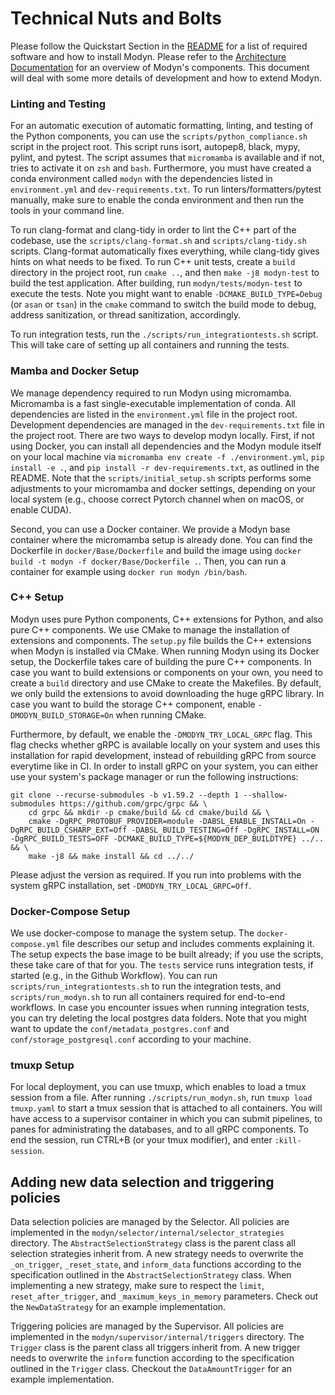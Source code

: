 # Technical Nuts and Bolts

Please follow the Quickstart Section in the [README](../README.md) for a list of required software and how to install Modyn.
Please refer to the ­[Architecture Documentation](ARCHITECTURE.md) for an overview of Modyn's components.
This document will deal with some more details of development and how to extend Modyn.

### Linting and Testing
For an automatic execution of automatic formatting, linting, and testing of the Python components, you can use the `scripts/python_compliance.sh` script in the project root. 
This script runs isort, autopep8, black, mypy, pylint, and pytest.
The script assumes that `micromamba` is available and if not, tries to activate it on `zsh` and `bash`.
Furthermore, you must have created a conda environment called `modyn` with the dependencies listed in `environment.yml` and `dev-requirements.txt`.
To run linters/formatters/pytest manually, make sure to enable the conda environment and then run the tools in your command line.

To run clang-format and clang-tidy in order to lint the C++ part of the codebase, use the `scripts/clang-format.sh` and `scripts/clang-tidy.sh` scripts. 
Clang-format automatically fixes everything, while clang-tidy gives hints on what needs to be fixed.
To run C++ unit tests, create a `build` directory in the project root, run `cmake ..`, and then `make -j8 modyn-test` to build the test application.
After building, run `modyn/tests/modyn-test` to execute the tests.
Note you might want to enable `-DCMAKE_BUILD_TYPE=Debug` (or `asan` or `tsan`) in the `cmake` command to switch the build mode to debug, address sanitization, or thread sanitization, accordingly.

To run integration tests, run the `./scripts/run_integrationtests.sh` script.
This will take care of setting up all containers and running the tests.

### Mamba and Docker Setup
We manage dependency required to run Modyn using micromamba.
Micromamba is a fast single-executable implementation of conda.
All dependencies are listed in the `environment.yml` file in the project root.
Development dependencies are managed in the `dev-requirements.txt` file in the project root.
There are two ways to develop modyn locally.
First, if not using Docker, you can install all dependencies and the Modyn module itself on your local machine via `micromamba env create -f ./environment.yml`, `pip install -e .`, and `pip install -r dev-requirements.txt`, as outlined in the README.
Note that the `scripts/initial_setup.sh` scripts performs some adjustments to your micromamba and docker settings, depending on your local system (e.g., choose correct Pytorch channel when on macOS, or enable CUDA).

Second, you can use a Docker container.
We provide a Modyn base container where the micromamba setup is already done. 
You can find the Dockerfile in `docker/Base/Dockerfile` and build the image using `docker build -t modyn -f docker/Base/Dockerfile .`.
Then, you can run a container for example using `docker run modyn /bin/bash`.

### C++ Setup
Modyn uses pure Python components, C++ extensions for Python, and also pure C++ components.
We use CMake to manage the installation of extensions and components.
The `setup.py` file builds the C++ extensions when Modyn is installed via CMake.
When running Modyn using its Docker setup, the Dockerfile takes care of building the pure C++ components.
In case you want to build extensions or components on your own, you need to create a `build` directory and use CMake to create the Makefiles.
By default, we only build the extensions to avoid downloading the huge gRPC library.
In case you want to build the storage C++ component, enable `-DMODYN_BUILD_STORAGE=On` when running CMake.

Furthermore, by default, we enable the `-DMODYN_TRY_LOCAL_GRPC` flag.
This flag checks whether gRPC is available locally on your system and uses this installation for rapid development, instead of rebuilding gRPC from source everytime like in CI.
In order to install gRPC on your system, you can either use your system's package manager or run the following instructions:

```
git clone --recurse-submodules -b v1.59.2 --depth 1 --shallow-submodules https://github.com/grpc/grpc && \
    cd grpc && mkdir -p cmake/build && cd cmake/build && \
    cmake -DgRPC_PROTOBUF_PROVIDER=module -DABSL_ENABLE_INSTALL=On -DgRPC_BUILD_CSHARP_EXT=Off -DABSL_BUILD_TESTING=Off -DgRPC_INSTALL=ON -DgRPC_BUILD_TESTS=OFF -DCMAKE_BUILD_TYPE=${MODYN_DEP_BUILDTYPE} ../.. && \
    make -j8 && make install && cd ../../
```

Please adjust the version as required. 
If you run into problems with the system gRPC installation, set `-DMODYN_TRY_LOCAL_GRPC=Off`.

### Docker-Compose Setup
We use docker-compose to manage the system setup.
The `docker-compose.yml` file describes our setup and includes comments explaining it.
The setup expects the base image to be built already; if you use the scripts, these take care of that for you.
The `tests` service runs integration tests, if started (e.g., in the Github Workflow).
You can run `scripts/run_integrationtests.sh` to run the integration tests, and `scripts/run_modyn.sh` to run all containers required for end-to-end workflows.
In case you encounter issues when running integration tests, you can try deleting the local postgres data folders.
Note that you might want to update the `conf/metadata_postgres.conf` and `conf/storage_postgresql.conf` according to your machine.

### tmuxp Setup
For local deployment, you can use tmuxp, which enables to load a tmux session from a file.
After running `./scripts/run_modyn.sh`, run `tmuxp load tmuxp.yaml` to start a tmux session that is attached to all containers.
You will have access to a supervisor container in which you can submit pipelines, to panes for administrating the databases, and to all gRPC components.
To end the session, run CTRL+B (or your tmux modifier), and enter `:kill-session`.

## Adding new data selection and triggering policies

Data selection policies are managed by the Selector.
All policies are implemented in the `modyn/selector/internal/selector_strategies` directory.
The `AbstractSelectionStrategy` class is the parent class all selection strategies inherit from.
A new strategy needs to overwrite the `_on_trigger`, `_reset_state`, and `inform_data` functions according to the specification outlined in the `AbstractSelectionStrategy` class.
When implementing a new strategy, make sure to respect the `limit`, `reset_after_trigger`, and `_maximum_keys_in_memory` parameters.
Check out the `NewDataStrategy` for an example implementation.

Triggering policies are managed by the Supervisor.
All policies are implemented in the `modyn/supervisor/internal/triggers` directory.
The `Trigger` class is the parent class all triggers inherit from.
A new trigger needs to overwrite the `inform` function according to the specification outlined in the `Trigger` class.
Checkout the `DataAmountTrigger` for an example implementation.
